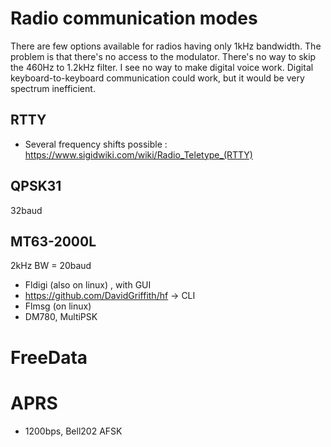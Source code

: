 
# Radio communication modes
There are few options available for radios having only 1kHz bandwidth.  The problem is that there's no access to the modulator.  There's no way to skip the 460Hz to 1.2kHz filter.
I see no way to make digital voice work.  Digital keyboard-to-keyboard communication could work, but it would be very spectrum inefficient.

## RTTY
* Several frequency shifts possible : https://www.sigidwiki.com/wiki/Radio_Teletype_(RTTY)

## QPSK31
32baud

## MT63-2000L
2kHz BW = 20baud
* Fldigi (also on linux) , with GUI
* https://github.com/DavidGriffith/hf -> CLI
* Flmsg (on linux)
* DM780, MultiPSK

# FreeData

# APRS
* 1200bps, Bell202 AFSK

